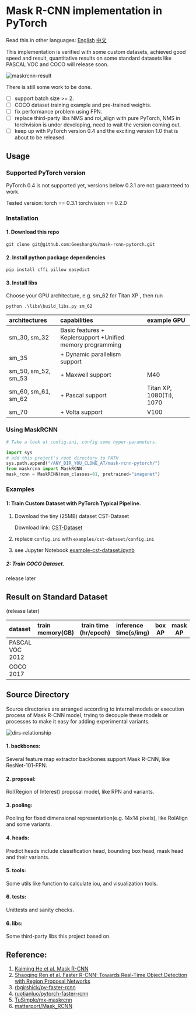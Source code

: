 # Mask R-CNN implementation in PyTorch 

Read this in other languages: [English](./README.md) [中文](./README.zh.md) 

This implementation is verified with some custom datasets, achieved good speed and result, quantitative results on
some standard datasets like PASCAL VOC and COCO will release soon.

![maskrcnn-result](http://chuantu.biz/t6/250/1520606201x-1404795469.png)

There is still some work to be done.
- [ ] support batch size >= 2.
- [ ] COCO dataset training example and pre-trained weights.
- [ ] fix performance problem using FPN. 
- [ ] replace third-party libs NMS and roi_align with pure PyTorch, NMS in torchvision is under developing, need to wait the version coming out.
- [ ] keep up with PyTorch version 0.4 and the exciting version 1.0 that is about to be released.

## Usage

### Supported PyTorch version
PyTorch 0.4 is not supported yet, versions below 0.3.1 are not guaranteed to work. 

Tested version: torch == 0.3.1 torchvision == 0.2.0

### Installation

#### 1. Download this repo
 `git clone git@github.com:GeeshangXu/mask-rcnn-pytorch.git`
 
#### 2. Install python package dependencies

`pip install cffi pillow easydict`

#### 3. Install libs
Choose your GPU architecture, e.g. sm_62 for Titan XP , then run

`python .\libs\build_libs.py sm_62`

| architectures | capabilities  |  example GPU|
| :------------- |:-------------| :-----|
| sm_30, sm_32 | Basic features + Keplersupport +Unified memory programming |  |
| sm_35	      | + Dynamic parallelism support |  |
| sm_50, sm_52, sm_53 | + Maxwell support | M40 |
| sm_60, sm_61, sm_62 | + Pascal support |Titan XP, 1080(Ti), 1070 |
| sm_70 | + Volta support|V100|

### Using MaskRCNN

```python
# Take a look at config.ini, config some hyper-parameters.

import sys
# add this project's root directory to PATH
sys.path.append("/ANY_DIR_YOU_CLONE_AT/mask-rcnn-pytorch/")
from maskrcnn import MaskRCNN
mask_rcnn = MaskRCNN(num_classes=81, pretrained="imagenet")
``` 
 
### Examples
#### 1: Train Custom Dataset with PyTorch Typical Pipeline.
1. Download the tiny (25MB) dataset  CST-Dataset

    Download link: [CST-Dataset](https://github.com/GeeshangXu/cst-dataset)

2. replace `config.ini` with `examples/cst-dataset/config.ini`

3. see Jupyter Notebook [example-cst-dataset.ipynb](./examples/cst-dataset/example-cst-dataset.ipynb)

##### 2: Train COCO Dataset.

release later

## Result on Standard Dataset 
(release later)

| dataset | train memory(GB) | train time (hr/epoch) |inference time(s/img) |box AP| mask AP |
| :---------------|:--------|---|:-----|----|----|
| PASCAL VOC 2012 |  |  | | | |
| COCO 2017       |  |  | | | |


## Source Directory

Source directories are arranged according to internal models or execution process of Mask R-CNN 
model, trying to decouple these models or processes to make it easy for adding experimental 
variants.

![dirs-relationship](http://chuantu.biz/t6/267/1522230494x-1404795469.jpg)

#### 1. backbones: 

Several feature map extractor backbones support Mask R-CNN, like ResNet-101-FPN.

#### 2. proposal:

RoI(Region of Interest) proposal model, like RPN and variants.

#### 3. pooling:

Pooling for fixed dimensional representation(e.g. 14x14 pixels), like RoIAlign and some variants.

#### 4. heads:
Predict heads include classification head, bounding box head, mask head and their variants.

#### 5. tools:
Some utils like function to calculate iou, and visualization tools.

#### 6. tests:
Unittests and sanity checks.

#### 6. libs:

Some third-party libs this project based on.


## Reference:

1. [Kaiming He et al. Mask R-CNN](https://arxiv.org/abs/1703.06870)
2. [Shaoqing Ren et al. Faster R-CNN: Towards Real-Time Object Detection with Region Proposal Networks](https://arxiv.org/abs/1506.01497)
3. [rbgirshick/py-faster-rcnn](https://github.com/rbgirshick/py-faster-rcnn)
4. [ruotianluo/pytorch-faster-rcnn](ruotianluo/pytorch-faster-rcnn)
5. [TuSimple/mx-maskrcnn](https://github.com/TuSimple/mx-maskrcnn)
6. [matterport/Mask_RCNN](https://github.com/matterport/Mask_RCNN)
